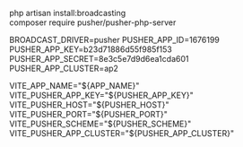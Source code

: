 php artisan install:broadcasting   
composer require pusher/pusher-php-server 


BROADCAST_DRIVER=pusher
PUSHER_APP_ID=1676199
PUSHER_APP_KEY=b23d71886d55f985f153
PUSHER_APP_SECRET=8e3c5e7d9d6ea1cda601
PUSHER_APP_CLUSTER=ap2

VITE_APP_NAME="${APP_NAME}"
VITE_PUSHER_APP_KEY="${PUSHER_APP_KEY}"
VITE_PUSHER_HOST="${PUSHER_HOST}"
VITE_PUSHER_PORT="${PUSHER_PORT}"
VITE_PUSHER_SCHEME="${PUSHER_SCHEME}"
VITE_PUSHER_APP_CLUSTER="${PUSHER_APP_CLUSTER}"
